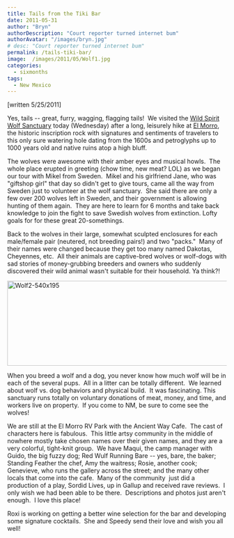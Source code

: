 ```yaml
---
title: Tails from the Tiki Bar
date: 2011-05-31
author: "Bryn"
authorDescription: "Court reporter turned internet bum"
authorAvatar: "/images/bryn.jpg"
# desc: "Court reporter turned internet bum"
permalink: /tails-tiki-bar/
image:  /images/2011/05/Wolf1.jpg
categories:
  - sixmonths
tags:
  - New Mexico
---
```

[written 5/25/2011]

Yes, tails -- great, furry, wagging, flagging tails!  We visited the [Wild Spirit Wolf Sanctuary][1] today (Wednesday) after a long, leisurely hike at [El Morro][2], the historic inscription rock with signatures and sentiments of travelers to this only sure watering hole dating from the 1600s and petroglyphs up to 1000 years old and native ruins atop a high bluff.

The wolves were awesome with their amber eyes and musical howls.  The whole place erupted in greeting (chow time, new meat? LOL) as we began our tour with Mikel from Sweden.  Mikel and his girlfriend Jane, who was "giftshop girl" that day so didn't get to give tours, came all the way from Sweden just to volunteer at the wolf sanctuary.  She said there are only a few over 200 wolves left in Sweden, and their government is allowing hunting of them again.  They are here to learn for 6 months and take back knowledge to join the fight to save Swedish wolves from extinction. Lofty goals for for these great 20-somethings.

Back to the wolves in their large, somewhat sculpted enclosures for each male/female pair (neutered, not breeding pairs!) and two "packs."  Many of their names were changed because they get too many named Dakotas, Cheyennes, etc.  All their animals are captive-bred wolves or wolf-dogs with sad stories of money-grubbing breeders and owners who suddenly discovered their wild animal wasn't suitable for their household. Ya think?!

[<img class="alignnone size-full wp-image-2952" src="https://50.22.11.21/~dixonbui/vagabondians.com/wp-content/uploads/2011/05/Wolf2.jpg" alt="Wolf2-540x195" width="540" height="195" />][3]

When you breed a wolf and a dog, you never know how much wolf will be in each of the several pups.  All in a litter can be totally different.  We learned about wolf vs. dog behaviors and physical build.  It was fascinating. This sanctuary runs totally on voluntary donations of meat, money, and time, and workers live on property.  If you come to NM, be sure to come see the wolves!

We are still at the El Morro RV Park with the Ancient Way Cafe.  The cast of characters here is fabulous.  This little artsy community in the middle of nowhere mostly take chosen names over their given names, and they are a very colorful, tight-knit group.  We have Maqui, the camp manager with Guido, the big fuzzy dog; Red Wulf Running Bare -- yes, bare, the baker; Standing Feather the chef, Amy the waitress; Rosie, another cook; Genevieve, who runs the gallery across the street; and the many other locals that come into the cafe.  Many of the community  just did a production of a play, Sordid Lives, up in Gallup and received rave reviews.  I only wish we had been able to be there.  Descriptions and photos just aren't enough.  I love this place!

Roxi is working on getting a better wine selection for the bar and developing some signature cocktails.  She and Speedy send their love and wish you all well!

&nbsp;

 [1]: https://www.wildspiritwolfsanctuary.org/index.php
 [2]: https://www.nps.gov/elmo/index.htm
 [3]: https://50.22.11.21/~dixonbui/vagabondians.com/wp-content/uploads/2011/05/Wolf2.jpg